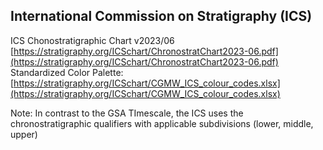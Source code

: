 ## International Commission on Stratigraphy (ICS)

ICS Chonostratigraphic Chart v2023/06  [https://stratigraphy.org/ICSchart/ChronostratChart2023-06.pdf](https://stratigraphy.org/ICSchart/ChronostratChart2023-06.pdf)   
Standardized Color Palette: [https://stratigraphy.org/ICSchart/CGMW_ICS_colour_codes.xlsx](https://stratigraphy.org/ICSchart/CGMW_ICS_colour_codes.xlsx)  
 
Note: In contrast to the GSA TImescale, the ICS uses the chronostratigraphic qualifiers with applicable subdivisions (lower, middle, upper)

